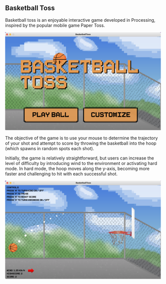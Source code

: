 ## Basketball Toss
Basketball toss is an enjoyable interactive game developed in Processing, inspired by the popular mobile game Paper Toss.

![Home page of Game](/images/README-home.png "Game Homepage")


The objective of the game is to use your mouse to determine the trajectory of your shot and attempt to score by throwing the basketball into the hoop (which spawns in random spots each shot).

Initially, the game is relatively straightforward, but users can increase the level of difficulty by introducing wind to the environment or activating hard mode. In hard mode, the hoop moves along the y-axis, becoming more faster and challenging to hit with each successful shot.

![Home page of Game](/images/README-game.png "Game Homepage")
